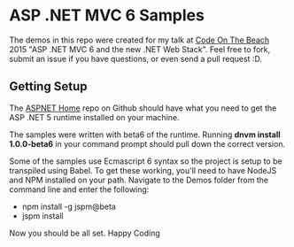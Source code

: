 ASP .NET MVC 6 Samples
================================


The demos in this repo were created for my talk at [Code On The Beach](https://www.codeonthebeach.com) 2015 "ASP .NET MVC 6 and the new .NET Web Stack". Feel free to fork, submit an issue if you have questions, or even send a pull request :D.

Getting Setup
-------------

The [ASPNET Home](https://github.com/aspnet/home#getting-started-on-windows) repo on Github should have what you need to get the ASP .NET 5 runtime installed on your machine.

The samples were written with beta6 of the runtime. Running **dnvm install 1.0.0-beta6** in your command prompt should pull down the correct version.



Some of the samples use Ecmascript 6 syntax so the project is setup to be transpiled using Babel. To get these working, you'll need to have NodeJS and NPM installed on your path. Navigate to the Demos folder from the command line and enter the following:

* npm install -g jspm@beta
* jspm install


Now you should be all set. Happy Coding
